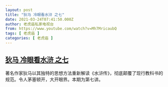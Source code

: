 ```yaml
---
layout: post
title: "狄马 冷眼看水浒 之七"
date: 2021-03-24T07:41:50.000Z
author: 老虎庙私家电视台
from: https://www.youtube.com/watch?v=Mh7MricaubQ
tags: [ 老虎庙 ]
categories: [ 老虎庙 ]
---
```

<!--1616571710000-->
[狄马 冷眼看水浒 之七](https://www.youtube.com/watch?v=Mh7MricaubQ)
------

<div>
著名作家狄马以其独特的思想方法重新解读《水浒传》，彻底颠覆了现行教科书的规范。令人茅塞顿开，大开眼界。本期为第七讲。
</div>
